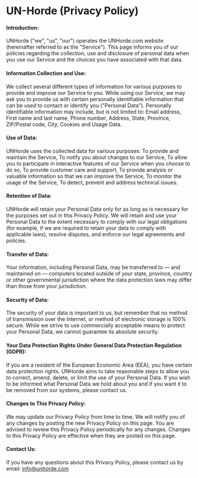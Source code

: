 # UN-Horde (Privacy Policy)

#### Introduction: 
UNHorde ("we", "us", "our") operates the UNHorde.com website (hereinafter referred to as the "Service"). This page informs you of our policies regarding the collection, use and disclosure of personal data when you use our Service and the choices you have associated with that data.

#### Information Collection and Use: 
We collect several different types of information for various purposes to provide and improve our Service to you. While using our Service, we may ask you to provide us with certain personally identifiable information that can be used to contact or identify you ("Personal Data"). Personally identifiable information may include, but is not limited to: Email address, First name and last name, Phone number, Address, State, Province, ZIP/Postal code, City, Cookies and Usage Data.

#### Use of Data: 
UNHorde uses the collected data for various purposes: To provide and maintain the Service, To notify you about changes to our Service, To allow you to participate in interactive features of our Service when you choose to do so, To provide customer care and support, To provide analysis or valuable information so that we can improve the Service, To monitor the usage of the Service, To detect, prevent and address technical issues.

#### Retention of Data: 
UNHorde will retain your Personal Data only for as long as is necessary for the purposes set out in this Privacy Policy. We will retain and use your Personal Data to the extent necessary to comply with our legal obligations (for example, if we are required to retain your data to comply with applicable laws), resolve disputes, and enforce our legal agreements and policies.

#### Transfer of Data: 
Your information, including Personal Data, may be transferred to — and maintained on — computers located outside of your state, province, country or other governmental jurisdiction where the data protection laws may differ than those from your jurisdiction.

#### Security of Data: 
The security of your data is important to us, but remember that no method of transmission over the Internet, or method of electronic storage is 100% secure. While we strive to use commercially acceptable means to protect your Personal Data, we cannot guarantee its absolute security.

#### Your Data Protection Rights Under General Data Protection Regulation (GDPR): 
If you are a resident of the European Economic Area (EEA), you have certain data protection rights. UNHorde aims to take reasonable steps to allow you to correct, amend, delete, or limit the use of your Personal Data. If you wish to be informed what Personal Data we hold about you and if you want it to be removed from our systems, please contact us.

#### Changes to This Privacy Policy: 
We may update our Privacy Policy from time to time. We will notify you of any changes by posting the new Privacy Policy on this page. You are advised to review this Privacy Policy periodically for any changes. Changes to this Privacy Policy are effective when they are posted on this page.

#### Contact Us: 
If you have any questions about this Privacy Policy, please contact us by email: info@unhorde.com
